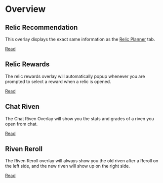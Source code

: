 # Overview

## Relic Recommendation

This overlay displays the exact same information as the [Relic Planner](/features/relic-planner.html) tab.

[Read](/overlays/relic-recommendation.html)

## Relic Rewards

The relic rewards overlay will automatically popup whenever you are prompted to select a reward when a relic is opened.

[Read](/overlays/relic-rewards.html)

## Chat Riven

The Chat Riven Overlay will show you the stats and grades of a riven you open from chat.

[Read](/overlays/riven-chat.html)

## Riven Reroll 

The Riven Reroll overlay will always show you the old riven after a Reroll on the left side, and the new riven will show up on the right side.

[Read](/overlays/riven-reroll.html)
